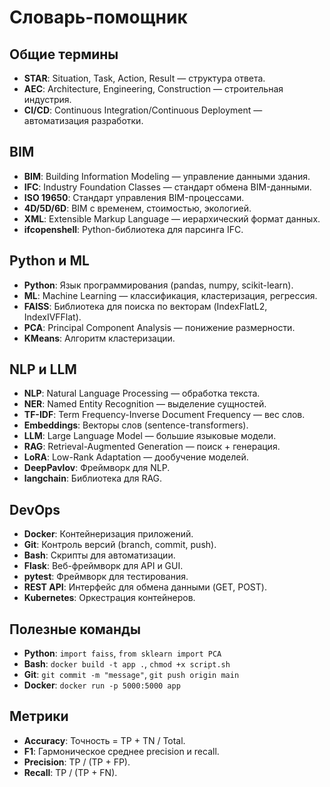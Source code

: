 # Словарь-помощник

## Общие термины

- **STAR**: Situation, Task, Action, Result — структура ответа.
- **AEC**: Architecture, Engineering, Construction — строительная индустрия.
- **CI/CD**: Continuous Integration/Continuous Deployment — автоматизация разработки.

## BIM

- **BIM**: Building Information Modeling — управление данными здания.
- **IFC**: Industry Foundation Classes — стандарт обмена BIM-данными.
- **ISO 19650**: Стандарт управления BIM-процессами.
- **4D/5D/6D**: BIM с временем, стоимостью, экологией.
- **XML**: Extensible Markup Language — иерархический формат данных.
- **ifcopenshell**: Python-библиотека для парсинга IFC.

## Python и ML

- **Python**: Язык программирования (pandas, numpy, scikit-learn).
- **ML**: Machine Learning — классификация, кластеризация, регрессия.
- **FAISS**: Библиотека для поиска по векторам (IndexFlatL2, IndexIVFFlat).
- **PCA**: Principal Component Analysis — понижение размерности.
- **KMeans**: Алгоритм кластеризации.

## NLP и LLM

- **NLP**: Natural Language Processing — обработка текста.
- **NER**: Named Entity Recognition — выделение сущностей.
- **TF-IDF**: Term Frequency-Inverse Document Frequency — вес слов.
- **Embeddings**: Векторы слов (sentence-transformers).
- **LLM**: Large Language Model — большие языковые модели.
- **RAG**: Retrieval-Augmented Generation — поиск + генерация.
- **LoRA**: Low-Rank Adaptation — дообучение моделей.
- **DeepPavlov**: Фреймворк для NLP.
- **langchain**: Библиотека для RAG.

## DevOps

- **Docker**: Контейнеризация приложений.
- **Git**: Контроль версий (branch, commit, push).
- **Bash**: Скрипты для автоматизации.
- **Flask**: Веб-фреймворк для API и GUI.
- **pytest**: Фреймворк для тестирования.
- **REST API**: Интерфейс для обмена данными (GET, POST).
- **Kubernetes**: Оркестрация контейнеров.

## Полезные команды

- **Python**: `import faiss`, `from sklearn import PCA`
- **Bash**: `docker build -t app .`, `chmod +x script.sh`
- **Git**: `git commit -m "message"`, `git push origin main`
- **Docker**: `docker run -p 5000:5000 app`

## Метрики

- **Accuracy**: Точность = TP + TN / Total.
- **F1**: Гармоническое среднее precision и recall.
- **Precision**: TP / (TP + FP).
- **Recall**: TP / (TP + FN).
